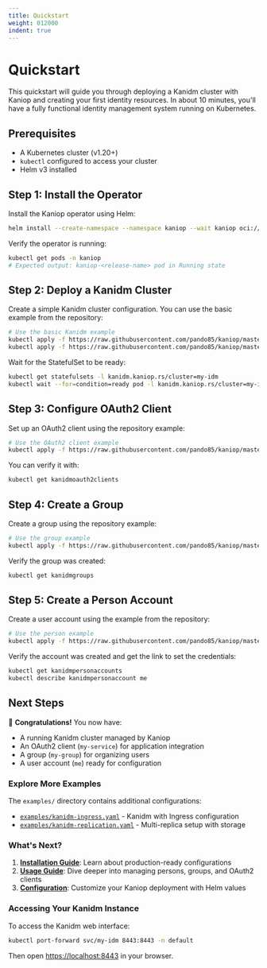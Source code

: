 ```yaml
---
title: Quickstart
weight: 012000
indent: true
---
```


# Quickstart

This quickstart will guide you through deploying a Kanidm cluster with Kaniop and creating your
first identity resources. In about 10 minutes, you'll have a fully functional identity management
system running on Kubernetes.

## Prerequisites

- A Kubernetes cluster (v1.20+)
- `kubectl` configured to access your cluster
- Helm v3 installed

## Step 1: Install the Operator

Install the Kaniop operator using Helm:

```bash
helm install --create-namespace --namespace kaniop --wait kaniop oci://ghcr.io/pando85/helm-charts/kaniop
```

Verify the operator is running:

```bash
kubectl get pods -n kaniop
# Expected output: kaniop-<release-name> pod in Running state
```

## Step 2: Deploy a Kanidm Cluster

Create a simple Kanidm cluster configuration. You can use the basic example from the repository:

```bash
# Use the basic Kanidm example
kubectl apply -f https://raw.githubusercontent.com/pando85/kaniop/master/examples/kanidm-tls.yaml
kubectl apply -f https://raw.githubusercontent.com/pando85/kaniop/master/examples/kanidm.yaml
```

Wait for the StatefulSet to be ready:

```bash
kubectl get statefulsets -l kanidm.kaniop.rs/cluster=my-idm
kubectl wait --for=condition=ready pod -l kanidm.kaniop.rs/cluster=my-idm --timeout=300s
```

## Step 3: Configure OAuth2 Client

Set up an OAuth2 client using the repository example:

```bash
# Use the OAuth2 client example
kubectl apply -f https://raw.githubusercontent.com/pando85/kaniop/master/examples/oauth2.yaml
```

You can verify it with:

```bash
kubectl get kanidmoauth2clients
```

## Step 4: Create a Group

Create a group using the repository example:

```bash
# Use the group example
kubectl apply -f https://raw.githubusercontent.com/pando85/kaniop/master/examples/group.yaml
```

Verify the group was created:

```bash
kubectl get kanidmgroups
```

## Step 5: Create a Person Account

Create a user account using the example from the repository:

```bash
# Use the person example
kubectl apply -f https://raw.githubusercontent.com/pando85/kaniop/master/examples/person.yaml
```

Verify the account was created and get the link to set the credentials:

```bash
kubectl get kanidmpersonaccounts
kubectl describe kanidmpersonaccount me
```

## Next Steps

🎉 **Congratulations!** You now have:

- A running Kanidm cluster managed by Kaniop
- An OAuth2 client (`my-service`) for application integration
- A group (`my-group`) for organizing users
- A user account (`me`) ready for configuration

### Explore More Examples

The `examples/` directory contains additional configurations:

- [`examples/kanidm-ingress.yaml`](https://github.com/pando85/kaniop/blob/v0.0-beta.7/examples/kanidm-ingress.yaml) -
  Kanidm with Ingress configuration
- [`examples/kanidm-replication.yaml`](https://github.com/pando85/kaniop/blob/v0.0-beta.7/examples/kanidm-replication.yaml) -
  Multi-replica setup with storage

### What's Next?

1. **[Installation Guide](installation.md)**: Learn about production-ready configurations
2. **[Usage Guide](usage.md)**: Dive deeper into managing persons, groups, and OAuth2 clients
3. **[Configuration](helm-charts.md)**: Customize your Kaniop deployment with Helm values

### Accessing Your Kanidm Instance

To access the Kanidm web interface:

```bash
kubectl port-forward svc/my-idm 8443:8443 -n default
```

Then open [https://localhost:8443](https://localhost:8443) in your browser.
